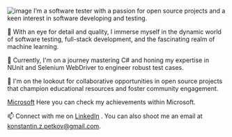  ![image](https://github.com/Konstantin9209/Konstantin9209/assets/133546359/61e40b0b-730c-4c02-8216-ac66d6206fd9)
 I’m a software tester with a passion for open source projects and a keen interest in software developing and testing.

👀 With an eye for detail and quality, I immerse myself in the dynamic world of software testing, full-stack development, and the fascinating realm of machine learning.

🌱 Currently, I'm on a journey mastering C# and honing my expertise in NUnit and Selenium WebDriver to engineer robust test cases.

💞️ I'm on the lookout for collaborative opportunities in open source projects that champion educational resources and foster community engagement.

[Microsoft](https://learn.microsoft.com/en-gb/users/skiw4o-7079/achievements) Here you can check my achievements within Microsoft.


📫 Connect with me on [LinkedIn](https://www.linkedin.com/in/konstantin-petkov92/) . You can also shoot me an email at [konstantin.z.petkov@gmail.com](mailto:your-email).

<!---
Konstantin9209/Konstantin9209 is a ✨ special ✨ repository because its `README.md` (this file) appears on your GitHub profile.
You can click the Preview link to take a look at your changes.
--->
